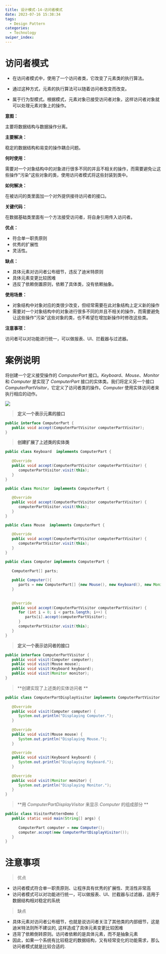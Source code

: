 ```yaml
---
title: 设计模式-14-访问者模式
date: 2023-07-16 15:38:34
tags: 
  - Design Pattern
categories: 
  - Technology
swiper_index: 
---
```


# 访问者模式

* 在访问者模式中，使用了一个访问者类，它改变了元素类的执行算法。

* 通过这种方式，元素的执行算法可以随着访问者改变而改变。
* 属于行为型模式。根据模式，元素对象已接受访问者对象，这样访问者对象就可以处理元素对象上的操作。 

**意图：**

主要将数据结构与数据操作分离。

**主要解决：**

稳定的数据结构和易变的操作耦合问题。

**何时使用：**

需要对一个对象结构中的对象进行很多不同的并且不相关的操作，而需要避免让这些操作"污染"这些对象的类，使用访问者模式将这些封装到类中。

**如何解决：**

在被访问的类里面加一个对外提供接待访问者的接口。

**关键代码：**

在数据基础类里面有一个方法接受访问者，将自身引用传入访问者。

**优点：** 

* 符合单一职责原则
* 优秀的扩展性
* 灵活性。

**缺点：**

* 具体元素对访问者公布细节，违反了迪米特原则
* 具体元素变更比较困难
* 违反了依赖倒置原则，依赖了具体类，没有依赖抽象。

**使用场景：** 

* 对象结构中对象对应的类很少改变，但经常需要在此对象结构上定义新的操作
* 需要对一个对象结构中的对象进行很多不同的并且不相关的操作，而需要避免让这些操作"污染"这些对象的类，也不希望在增加新操作时修改这些类。

**注意事项：**

访问者可以对功能进行统一，可以做报表、UI、拦截器与过滤器。

# 案例说明

将创建一个定义接受操作的 *ComputerPart* 接口。*Keyboard*、*Mouse*、*Monitor* 和 *Computer* 是实现了 *ComputerPart* 接口的实体类。我们将定义另一个接口 *ComputerPartVisitor*，它定义了访问者类的操作。*Computer* 使用实体访问者来执行相应的动作。

![](https://cyan-images.oss-cn-shanghai.aliyuncs.com/images/04-design-pattern-2023-05-12-04.jpg)



>  **定义一个表示元素的接口** 

```java
public interface ComputerPart {
   public void accept(ComputerPartVisitor computerPartVisitor);
}
```

> **创建扩展了上述类的实体类**

```java
public class Keyboard  implements ComputerPart {
 
   @Override
   public void accept(ComputerPartVisitor computerPartVisitor) {
      computerPartVisitor.visit(this);
   }
}

public class Monitor  implements ComputerPart {
 
   @Override
   public void accept(ComputerPartVisitor computerPartVisitor) {
      computerPartVisitor.visit(this);
   }
}

public class Mouse  implements ComputerPart {
 
   @Override
   public void accept(ComputerPartVisitor computerPartVisitor) {
      computerPartVisitor.visit(this);
   }
}

public class Computer implements ComputerPart {
   
   ComputerPart[] parts;
 
   public Computer(){
      parts = new ComputerPart[] {new Mouse(), new Keyboard(), new Monitor()};      
   } 
 
 
   @Override
   public void accept(ComputerPartVisitor computerPartVisitor) {
      for (int i = 0; i < parts.length; i++) {
         parts[i].accept(computerPartVisitor);
      }
      computerPartVisitor.visit(this);
   }
}
```

> **定义一个表示访问者的接口**

```java
public interface ComputerPartVisitor {
   public void visit(Computer computer);
   public void visit(Mouse mouse);
   public void visit(Keyboard keyboard);
   public void visit(Monitor monitor);
}
```

> **创建实现了上述类的实体访问者 **

```java
public class ComputerPartDisplayVisitor implements ComputerPartVisitor {
 
   @Override
   public void visit(Computer computer) {
      System.out.println("Displaying Computer.");
   }
 
   @Override
   public void visit(Mouse mouse) {
      System.out.println("Displaying Mouse.");
   }
 
   @Override
   public void visit(Keyboard keyboard) {
      System.out.println("Displaying Keyboard.");
   }
 
   @Override
   public void visit(Monitor monitor) {
      System.out.println("Displaying Monitor.");
   }
}
```

> **用 *ComputerPartDisplayVisitor* 来显示 *Computer* 的组成部分 **

```java
public class VisitorPatternDemo {
   public static void main(String[] args) {
 
      ComputerPart computer = new Computer();
      computer.accept(new ComputerPartDisplayVisitor());
   }
}
```



# 注意事项

> 优点 

* 访问者模式符合单一职责原则、让程序具有优秀的扩展性、灵活性非常高
* 访问者模式可以对功能进行统一，可以做报表、UI、拦截器与过滤器，适用于数据结构相对稳定的系统

> 缺点 

* 具体元素对访问者公布细节，也就是说访问者关注了其他类的内部细节，这是迪米特法则所不建议的, 这样造成了具体元素变更比较困难
* 违背了依赖倒转原则。访问者依赖的是具体元素，而不是抽象元素
* 因此，如果一个系统有比较稳定的数据结构，又有经常变化的功能需求，那么访问者模式就是比较合适的. 
